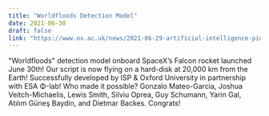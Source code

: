 ```yaml
---
title: "Worldfloods Detection Model"
date: 2021-06-30
draft: false
link: "https://www.ox.ac.uk/news/2021-06-29-artificial-intelligence-pioneered-oxford-detect-floods-launches-space"
---
```


"Worldfloods" detection model onboard SpaceX’s Falcon rocket launched June 30th! Our script is now flying on a hard-disk at 20,000 km from the Earth! Successfully developed by ISP & Oxford University in partnership with ESA Φ-lab! Who made it possible? Gonzalo Mateo-Garcia, Joshua Veitch-Michaelis, Lewis Smith, Silviu Oprea, Guy Schumann, Yarin Gal, Atılım Güneş Baydin, and Dietmar Backes. Congrats!
